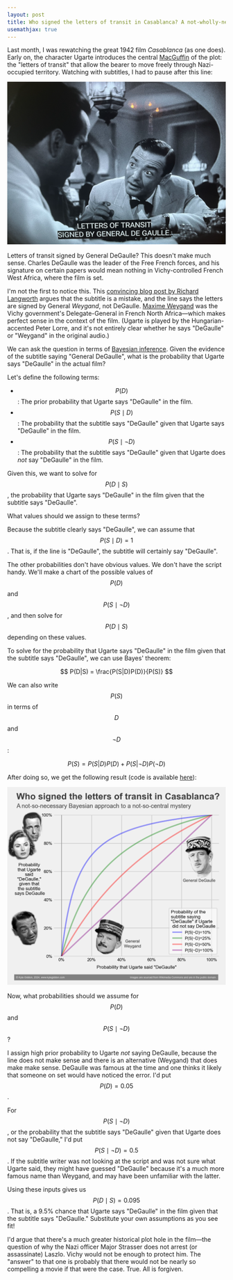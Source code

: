 ```yaml
---
layout: post
title: Who signed the letters of transit in Casablanca? A not-wholly-necessary Bayesian approach
usemathjax: true
---
```


Last month, I was rewatching the great 1942 film *Casablanca* (as one does). Early on, the character Ugarte introduces the central [MacGuffin](https://en.wikipedia.org/wiki/MacGuffin) of the plot: the "letters of transit" that allow the bearer to move freely through Nazi-occupied territory. Watching with subtitles, I had to pause after this line:

![Letters of transit signed by General DeGaulle](/images/casablanca/letters_of_transit.png)

Letters of transit signed by General DeGaulle? This doesn't make much sense. Charles DeGaulle was the leader of the Free French forces, and his signature on certain papers would mean nothing in Vichy-controlled French West Africa, where the film is set.

I'm not the first to notice this. This [convincing blog post by Richard Langworth](https://richardlangworth.com/darlan-degaulle-casablanca) argues that the subtitle is a mistake, and the line says the letters are signed by General *Weygand*, not DeGaulle.  [Maxime Weygand](https://en.wikipedia.org/wiki/Maxime_Weygand) was the Vichy government's Delegate-General in French North Africa—which makes perfect sense in the context of the film. (Ugarte is played by the Hungarian-accented Peter Lorre, and it's not entirely clear whether he says "DeGaulle" or "Weygand" in the original audio.)

We can ask the question in terms of [Bayesian inference](https://en.wikipedia.org/wiki/Bayesian_inference). Given the evidence of the subtitle saying "General DeGaulle", what is the probability that Ugarte says "DeGaulle" in the actual film?

Let's define the following terms:

- $$P(D)$$: The prior probability that Ugarte says "DeGaulle" in the film.
- $$P(S\mid D)$$: The probability that the subtitle says "DeGaulle" given that Ugarte says "DeGaulle" in the film.
- $$P(S\mid\neg D)$$: The probability that the subtitle says "DeGaulle" given that Ugarte does *not* say "DeGaulle" in the film.


Given this, we want to solve for $$P(D\mid S)$$, the probability that Ugarte says "DeGaulle" in the film given that the subtitle says "DeGaulle".

What values should we assign to these terms?

Because the subtitle clearly says "DeGaulle", we can assume that $$P(S\mid D) = 1$$. That is, if the line is "DeGaulle", the subtitle will certainly say "DeGaulle".

The other probabilities don't have obvious values. We don't have the script handy. We'll make a chart of the possible values of $$P(D)$$ and $$P(S\mid\neg D)$$, and then solve for $$P(D\mid S)$$ depending on these values.

To solve for the probability that Ugarte says "DeGaulle" in the film given that the subtitle says "DeGaulle", we can use Bayes' theorem:

$$
P(D|S) = \frac{P(S|D)P(D)}{P(S)}
$$

We can also write $$P(S)$$ in terms of $$D$$ and $$\neg D$$:

$$
P(S) = P(S|D)P(D) + P(S|\neg D)P(\neg D)
$$

After doing so, we get the following result (code is available [here](https://github.com/khgiddon/casablanca-letters-of-transit)):

![Letters of transit signed by General DeGaulle](/images/casablanca/output_images.png)


Now, what probabilities should we assume for $$P(D)$$ and $$P(S\mid\neg D)$$? 

I assign high prior probability to Ugarte *not* saying DeGaulle, because the line does not make sense and there is an alternative (Weygand) that does make make sense. DeGaulle was famous at the time and one thinks it likely that someone on set would have noticed the error. I'd put $$P(D) = 0.05$$.

For $$P(S\mid\neg D)$$, or the probability that the subtitle says "DeGaulle" given that Ugarte does not say "DeGaulle," I'd put $$P(S\mid\neg D) = 0.5$$. If the subtitle writer was not looking at the script and was not sure what Ugarte said, they might have guessed "DeGaulle" because it's a much more famous name than Weygand, and may have been unfamiliar with the latter.

Using these inputs gives us $$P(D\mid S) = 0.095$$. That is, a 9.5% chance that Ugarte says "DeGaulle" in the film given that the subtitle says "DeGaulle." Substitute your own assumptions as you see fit! 

I'd argue that there's a much greater historical plot hole in the film—the question of why the Nazi officer Major Strasser does not arrest (or assassinate) Laszlo. Vichy would not be enough to protect him. The "answer" to that one is probably that there would not be nearly so compelling a movie if that were the case. True. All is forgiven.

